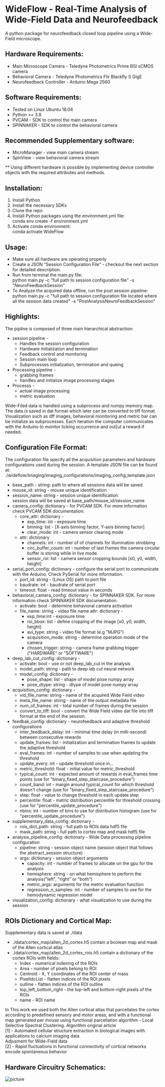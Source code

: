 # WideFlow - Real-Time Analysis of Wide-Field Data and Neurofeedback
A python package for neurofeedback closed loop pipeline using a Wide-Field microscope.

## Hardware Requirements:
* Main Microscope Camera - Teledyne Photometrics Prime BSI sCMOS camera
* Behavioral Camera - Teledyne Photometrics Flir Blackfly S GigE
* Neurofeedback Controller - Arduino Mega 2560

## Software Requirements:
* Tested on Linux Ubuntu 18.04
* Python >= 3.8
* PVCAM - SDK to control the main camera
* SPINNAKER - SDK to control the behavioral camera

## Recommended Supplementary software:
* MicroManager - view main camera stream
* SpinView - view behavioral camera stream

** Using different hardware is possible by implementing device controller objects with the required attributes and methods.


## Installation:
1. Install Python
2. Install the necessary SDKs
3. Clone the repo
4. Install Python packages using the environment.yml file:<br />
	conda env create -f environment.yml
5. Activate conda environment:<br />
	conda activate WideFlow

## Usage:
* Make sure all hardware are operating properly
* Create a JSON "Session Configuration File" - checkout the next section for detailed description.
* Run from terminal the main.py file:<br />
python main.py -c "full path to session configuration file" -s "NeuroFeedbackSession"
* To Analyze the acquired data offline, run the post session pipeline:<br />
python main.py -c "full path to session configuration file located where all the session data created" -s "PostAnalysisNeuroFeedbackSession"


## Highlights:
The pipline is composed of three main hierarchical abstraction:
* session pipeline - 
	* Handles the session configuration
	* Hardware initialization and termination
	* Feedback control and monitoring
	* Session main loop
	* Subprocesses initialization, termination and queing
* Processing pipeline - 
	* grabbing frames
	* handles and initialize image processing stages
* Processs - 
	* actual image processing
	* metric evaluation

Wide-Filed data is handled using a subprocess and numpy memory map. The data is saved in dat format which later can be converted to tiff format.
Visualization such as dff images, behavioral monitoring and metric bar can be initialize as subprocesses.
Each iteration the computer communicates with the Arduino to monitor licking occurrence and out[ut a reward if needed.


## Configuration File Format:
The configuration file specify all the acquisition parameters and hardware configurations used during the session.
A template JSON file can be found at:
./wideflow/Imaging/imaging_configurations/imaging_config_template.json
* base_path - string: path to where all sessions data will be saved
* mouse_id: string - mouse unique identification
* session_name: string - session unique identification<br />
   session data will be saved at base_path/mouse_id/session_name
* camera_config: dictionary - for PVCAM SDK. For more information check PVCAM SDK documentation.
	* core_attr: dictionary - 
		* exp_time: int - exposure time
		* binning: list - [X-axis binning factor, Y-axis binning factor]
		* clear_mode: int - camera sensor clearing mode
	* attr: dictionary
		* channels: int - number of of channels for illumination strobbing
		* circ_buffer_count: int - number of last frames the camera circular buffer is storing while in live mode.
		* sensor_roi: list - camera sensor cropping bounds [x0, y0, width, height]
* serial_port_config: dictionary - configure the serial port to communicate with the Arduino. Check PySerial for more information.
	* port_id: string - (Linux OS) path to port file
	* baudrate: int - baudrate of serial port
	* timeout: float - read timeout value in seconds
* behavioral_camera_config: dictionary - for SPINNAKER SDK. For more information check SPINNAKER SDK documentation.
	* activate: bool - determine behavioral camera activation
	* file_name: string - video file name
	attr: dictionary - 
		* exp_time:int - exposure time
		* roi_bbox: list - define cropping of the image [x0, y0, width, height] 
		* avi_type: string - video file format (e.g "MJPG")
		* acquisition_mode: string - determine operation mode of the camera
		* chosen_trigger: string - camera frame grabbing trigger ("HARDWARE" or "SOFTWARE")
* deep_lab_cut_config: dictionary - 
	* activate: bool - use or not deep_lab_cut in the analysis
	* model_path: string - path to deep lab cut neural network 
	* model_config: dictionary - 
		* pose_shape: list - shape of model pose numpy array
		* pose_dtype: string - dtype of model pose numpy array
* acquisition_config: dictionary - 
	* vid_file_name: string - name of the acquired Wide Field video
	* meta_file_name: string - name of the output metadata file
	* num_of_frames: int - total number of frames during the session
	* convert_to_tiff: bool - convert the Wide Field video dat file into tiff format at the end of the session.	
* feedbak_config: dictionary - neurofeedback and adaptive threshold configurations
	* inter_feedback_delay: int - minimal time delay (in milli-second) between consecutive rewards
    * update_frames: list - initialization and termination frames to update the adaptive threshold
    * eval_frames: int - number of samples to use when apdating the threshold
    * update_every: int - update threshold once in...
	* metric_threshold: float - initial value for metric_threshold
    * typical_count: int - expected amount of rewards in eval_frames time points (use for "binary_fixed_step_staircase_procedure")
    * count_band: int - margin around typical_count for which threshold doesn't change (use for "binary_fixed_step_staircase_procedure")
    * step: float - value to change threshold in each update step
    * percentile: float - metric distribution percentile for threshold crossing (use for "percentile_update_procedure")
    * nbins: int - number of bins to use for distribution histogram  (use for "percentile_update_procedure")
* supplementary_data_config: dictionary - 
	* rois_dict_path: string - full path to ROIs data hdf5 file
    * mask_path: string - full path to cortex map and mask hdf5 file
* analysis_pipeline_config: dictionary - Wide Data processing pipeline configuration
	* pipeline: string - session object name (session object that follows the abstract_session structure)
	* args: dictionary - session object arguments
		* capacity: int - number of frames to allocate on the gpu for the analysis
		* hemisphere: string - on what hemisphere to perform the analysis("left", "right" or "both")
		* metric_args: arguments for the metric evaluation function
		* regression_n_samples: int - number of samples to use for the hemodynamic regression model
* visualization_config: dictionary - what visualization to use during the session



## ROIs Dictionary and Cortical Map:
Supplementary data is saved at ./data
* ./data/cortex_map/allen_2d_cortex.h5 contain a boolean map and mask of the Allen cortical atlas
* ./data/cortex_map/allen_2d_cortex_rois.h5 contain a dictionary of the cortex ROIs with fields:
	* Index - numerical indexing of the ROIs
	* Area - number of pixels belong to ROI
	* Centroid - X, Y coordinates of the ROI center of mass
	* PixelIdcList - flatten indices of the ROI pixels
	* outline - flatten indices of the ROI outline
	* top_left_bottom_right - the top-left and bottom-right pixels of the ROIs
	* name - ROI name

In This work we used both the Allen cortical atlas that parcellates the cortex according to predefined sensory and motor areas, 
and with a functional map generated per mouse using functional parcellation algorithm - Local Selective Spectral Clustering.
Algorithm original article<br />
[1] - Automated cellular structure extraction in biological images with applications to calcium imaging data<br />
Adjusment for Wide-Field data<br />
[2] - Rapid fluctuations in functional connectivity of cortical networks encode spontaneous behavior


## Hardware Circuitry Schematics:
![picture](images/descriptive_setup.png)